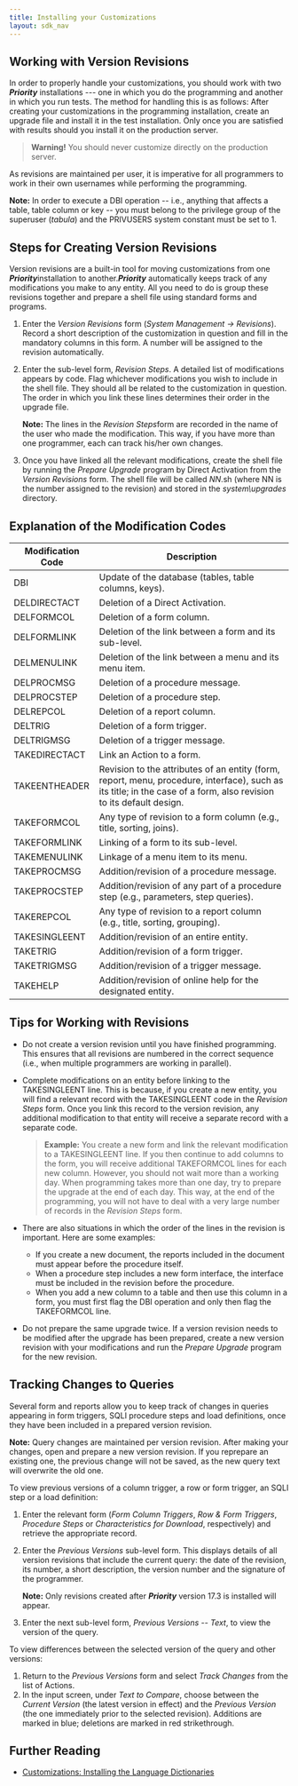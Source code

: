 ```yaml
---
title: Installing your Customizations
layout: sdk_nav
---
```


## Working with Version Revisions 

In order to properly handle your customizations, you should work with
two ***Priority*** installations --- one in which you do the programming
and another in which you run tests. The method for handling this is as
follows: After creating your customizations in the programming
installation, create an upgrade file and install it in the test
installation. Only once you are satisfied with results should you
install it on the production server.

> **Warning!** You should never customize directly on the production
server.

As revisions are maintained per user, it is imperative for all
programmers to work in their own usernames while performing the
programming.

**Note:** In order to execute a DBI operation -- i.e., anything that
affects a table, table column or key -- you must belong to the privilege
group of the superuser (*tabula*) and the PRIVUSERS system constant must
be set to 1.

## Steps for Creating Version Revisions 

Version revisions are a built-in tool for moving customizations from one
***Priority***installation to another.***Priority*** automatically keeps
track of any modifications you make to any entity. All you need to do is
group these revisions together and prepare a shell file using standard
forms and programs.

1.  Enter the *Version Revisions* form (*System Management →
    Revisions*). Record a short description of the customization in
    question and fill in the mandatory columns in this form. A number
    will be assigned to the revision automatically.
2.  Enter the sub-level form, *Revision Steps*. A detailed list of
    modifications appears by code. Flag whichever modifications you wish
    to include in the shell file. They should all be related to the
    customization in question. The order in which you link these lines
    determines their order in the upgrade file.

    **Note:** The lines in the *Revision Steps*form are recorded in
        the name of the user who made the modification. This way, if you
        have more than one programmer, each can track his/her own
        changes.
3.  Once you have linked all the relevant modifications, create the
    shell file by running the *Prepare Upgrade* program by Direct
    Activation from the *Version Revisions* form. The shell file will be
    called *NN*.sh (where NN is the number assigned to the revision) and
    stored in the *system\\upgrades* directory.

## Explanation of the Modification Codes 

| Modification Code | Description |
  |--------------- | ------------ |
  | DBI            | Update of the database (tables, table columns, keys). |
  | DELDIRECTACT   | Deletion of a Direct Activation.
  | DELFORMCOL     | Deletion of a form column.
  | DELFORMLINK    | Deletion of the link between a form and its sub-level.
  | DELMENULINK    | Deletion of the link between a menu and its menu item.
  | DELPROCMSG     | Deletion of a procedure message.
  | DELPROCSTEP    | Deletion of a procedure step.
  | DELREPCOL      | Deletion of a report column.
  | DELTRIG        | Deletion of a form trigger.
  | DELTRIGMSG     | Deletion of a trigger message.
  | TAKEDIRECTACT  | Link an Action to a form.
  | TAKEENTHEADER  | Revision to the attributes of an entity (form, report, menu, procedure, interface), such as its title; in the case of a form, also revision to its default design.
  | TAKEFORMCOL    | Any type of revision to a form column (e.g., title, sorting, joins).
  | TAKEFORMLINK   | Linking of a form to its sub-level.
  | TAKEMENULINK   | Linkage of a menu item to its menu.
  | TAKEPROCMSG    | Addition/revision of a procedure message.
  | TAKEPROCSTEP   | Addition/revision of any part of a procedure step (e.g., parameters, step queries).
  | TAKEREPCOL     | Any type of revision to a report column (e.g., title, sorting, grouping).
  | TAKESINGLEENT  | Addition/revision of an entire entity.
  | TAKETRIG       | Addition/revision of a form trigger.
  | TAKETRIGMSG    | Addition/revision of a trigger message.
  | TAKEHELP       |  Addition/revision of online help for the designated entity.


## Tips for Working with Revisions 

-   Do not create a version revision until you have finished
    programming. This ensures that all revisions are numbered in the
    correct sequence (i.e., when multiple programmers are working in
    parallel).
-   Complete modifications on an entity before linking to the
    TAKESINGLEENT line. This is because, if you create a new entity, you
    will find a relevant record with the TAKESINGLEENT code in the
    *Revision Steps* form. Once you link this record to the version
    revision, any additional modification to that entity will receive a
    separate record with a separate code.

    > **Example:** You create a new form and link the relevant modification
    > to a TAKESINGLEENT line. If you then continue to add columns to the
    > form, you will receive additional TAKEFORMCOL lines for each new
    > column. However, you should not wait more than a working day. When
    > programming takes more than one day, try to prepare the upgrade at the
    > end of each day. This way, at the end of the programming, you will not
    > have to deal with a very large number of records in the *Revision
    > Steps* form.

-   There are also situations in which the order of the lines in the
    revision is important. Here are some examples:
    -   If you create a new document, the reports included in the
        document must appear before the procedure itself.
    -   When a procedure step includes a new form interface, the
        interface must be included in the revision before the procedure.
    -   When you add a new column to a table and then use this column in
        a form, you must first flag the DBI operation and only then flag
        the TAKEFORMCOL line.
-   Do not prepare the same upgrade twice. If a version revision needs
    to be modified after the upgrade has been prepared, create a new
    version revision with your modifications and run the *Prepare
    Upgrade* program for the new revision.

## Tracking Changes to Queries 

Several form and reports allow you to keep track of changes in queries
appearing in form triggers, SQLI procedure steps and load definitions,
once they have been included in a prepared version revision.

**Note:** Query changes are maintained per version revision. After
making your changes, open and prepare a new version revision. If you
reprepare an existing one, the previous change will not be saved, as the
new query text will overwrite the old one.

To view previous versions of a column trigger, a row or form trigger, an
SQLI step or a load definition:

1.  Enter the relevant form (*Form Column Triggers*, *Row & Form
    Triggers*, *Procedure Steps* or *Characteristics for Download*,
    respectively) and retrieve the appropriate record.
2.  Enter the *Previous Versions* sub-level form. This displays details
    of all version revisions that include the current query: the date of
    the revision, its number, a short description, the version number
    and the signature of the programmer.

    **Note:** Only revisions created after ***Priority*** version
        17.3 is installed will appear.
3.  Enter the next sub-level form, *Previous Versions -- Text*, to view
    the version of the query.

To view differences between the selected version of the query and other
versions:

1.  Return to the *Previous Versions* form and select *Track Changes*
    from the list of Actions.
2.  In the input screen, under *Text to Compare*, choose between the
    *Current Version* (the latest version in effect) and the *Previous
    Version* (the one immediately prior to the selected revision). Additions are marked in blue; deletions are marked
    in red strikethrough.

## Further Reading 

-   [Customizations: Installing the Language
    Dictionaries](Customizations:_Installing-the-Language-Dictionaries )

